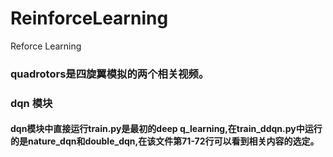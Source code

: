 # ReinforceLearning
Reforce Learning
### quadrotors是四旋翼模拟的两个相关视频。
### dqn 模块
#### dqn模块中直接运行train.py是最初的deep q_learning,在train_ddqn.py中运行的是nature_dqn和double_dqn,在该文件第71-72行可以看到相关内容的选定。
